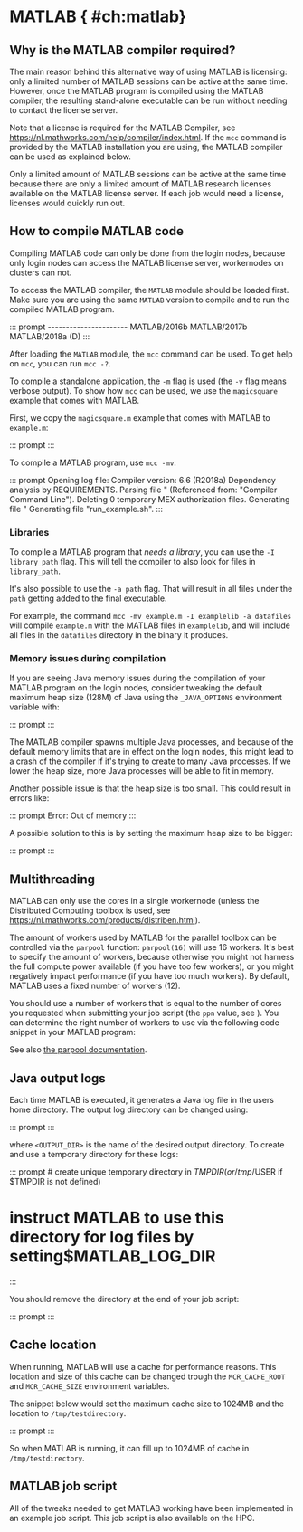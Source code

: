# MATLAB { #ch:matlab}

## Why is the MATLAB compiler required?

The main reason behind this alternative way of using MATLAB is
licensing: only a limited number of MATLAB sessions can be active at the
same time. However, once the MATLAB program is compiled using the MATLAB
compiler, the resulting stand-alone executable can be run without
needing to contact the license server.

Note that a license is required for the MATLAB Compiler, see
<https://nl.mathworks.com/help/compiler/index.html>. If the `mcc`
command is provided by the MATLAB installation you are using, the MATLAB
compiler can be used as explained below.

Only a limited amount of MATLAB sessions can be active at the same time
because there are only a limited amount of MATLAB research licenses
available on the MATLAB license server. If each job would need a
license, licenses would quickly run out.

## How to compile MATLAB code

Compiling MATLAB code can only be done from the login nodes, because
only login nodes can access the MATLAB license server, workernodes on
clusters can not.

To access the MATLAB compiler, the `MATLAB` module should be loaded
first. Make sure you are using the same `MATLAB` version to compile and
to run the compiled MATLAB program.

::: prompt
---------------------- MATLAB/2016b MATLAB/2017b MATLAB/2018a (D)
:::

After loading the `MATLAB` module, the `mcc` command can be used. To get
help on `mcc`, you can run `mcc -?`.

To compile a standalone application, the `-m` flag is used (the `-v`
flag means verbose output). To show how `mcc` can be used, we use the
`magicsquare` example that comes with MATLAB.

First, we copy the `magicsquare.m` example that comes with MATLAB to
`example.m`:

::: prompt
:::

To compile a MATLAB program, use `mcc -mv`:

::: prompt
Opening log file: Compiler version: 6.6 (R2018a) Dependency analysis by
REQUIREMENTS. Parsing file \" (Referenced from: \"Compiler Command
Line\"). Deleting 0 temporary MEX authorization files. Generating file
\" Generating file \"run_example.sh\".
:::

### Libraries

To compile a MATLAB program that *needs a library*, you can use the
`-I library_path` flag. This will tell the compiler to also look for
files in `library_path`.

It's also possible to use the `-a path` flag. That will result in all
files under the `path` getting added to the final executable.

For example, the command `mcc -mv example.m -I examplelib -a datafiles`
will compile `example.m` with the MATLAB files in `examplelib`, and will
include all files in the `datafiles` directory in the binary it
produces.

### Memory issues during compilation

If you are seeing Java memory issues during the compilation of your
MATLAB program on the login nodes, consider tweaking the default maximum
heap size (128M) of Java using the `_JAVA_OPTIONS` environment variable
with:

::: prompt
:::

The MATLAB compiler spawns multiple Java processes, and because of the
default memory limits that are in effect on the login nodes, this might
lead to a crash of the compiler if it's trying to create to many Java
processes. If we lower the heap size, more Java processes will be able
to fit in memory.

Another possible issue is that the heap size is too small. This could
result in errors like:

::: prompt
Error: Out of memory
:::

A possible solution to this is by setting the maximum heap size to be
bigger:

::: prompt
:::

## Multithreading

MATLAB can only use the cores in a single workernode (unless the
Distributed Computing toolbox is used, see
<https://nl.mathworks.com/products/distriben.html>).

The amount of workers used by MATLAB for the parallel toolbox can be
controlled via the `parpool` function: `parpool(16)` will use 16
workers. It's best to specify the amount of workers, because otherwise
you might not harness the full compute power available (if you have too
few workers), or you might negatively impact performance (if you have
too much workers). By default, MATLAB uses a fixed number of workers
(12).

You should use a number of workers that is equal to the number of cores
you requested when submitting your job script (the `ppn` value, see ).
You can determine the right number of workers to use via the following
code snippet in your MATLAB program:

See also [the parpool
documentation](https://nl.mathworks.com/help/distcomp/parpool.html).

## Java output logs

Each time MATLAB is executed, it generates a Java log file in the users
home directory. The output log directory can be changed using:

::: prompt
:::

where `<OUTPUT_DIR>` is the name of the desired output directory. To
create and use a temporary directory for these logs:

::: prompt
\# create unique temporary directory in $TMPDIR (or /tmp/$USER if
$TMPDIR is not defined)
# instruct MATLAB to use this directory for log files by setting$MATLAB_LOG_DIR
:::

You should remove the directory at the end of your job script:

::: prompt
:::

## Cache location

When running, MATLAB will use a cache for performance reasons. This
location and size of this cache can be changed trough the
`MCR_CACHE_ROOT` and `MCR_CACHE_SIZE` environment variables.

The snippet below would set the maximum cache size to 1024MB and the
location to `/tmp/testdirectory`.

::: prompt
:::

So when MATLAB is running, it can fill up to 1024MB of cache in
`/tmp/testdirectory`.

## MATLAB job script

All of the tweaks needed to get MATLAB working have been implemented in
an example job script. This job script is also available on the HPC.
